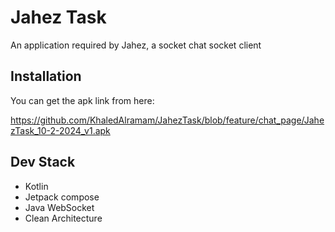# Jahez Task

An application required by Jahez, a socket chat socket client

## Installation

You can get the apk link from here:

https://github.com/KhaledAlramam/JahezTask/blob/feature/chat_page/JahezTask_10-2-2024_v1.apk

## Dev Stack

- Kotlin
- Jetpack compose
- Java WebSocket
- Clean Architecture
